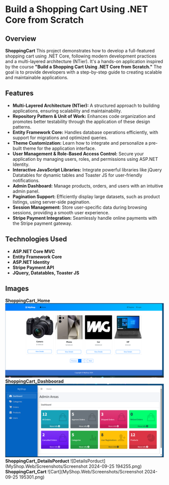 # Build a Shopping Cart Using .NET Core from Scratch
## Overview
**ShoppingCart** This project demonstrates how to develop a full-featured shopping cart using .NET Core, following modern development practices and a multi-layered architecture (NTier). It's a hands-on application inspired by the course **"Build a Shopping Cart Using .NET Core from Scratch."** The goal is to provide developers with a step-by-step guide to creating scalable and maintainable applications.

## Features

- **Multi-Layered Architecture (NTier):** A structured approach to building applications, ensuring scalability and maintainability.
- **Repository Pattern & Unit of Work:** Enhances code organization and promotes better testability through the application of these design patterns.
- **Entity Framework Core:** Handles database operations efficiently, with support for migrations and optimized queries.
- **Theme Customization:** Learn how to integrate and personalize a pre-built theme for the application interface.
- **User Management & Role-Based Access Control:** Secure your application by managing users, roles, and permissions using ASP.NET Identity.
- **Interactive JavaScript Libraries:** Integrate powerful libraries like jQuery Datatables for dynamic tables and Toaster JS for user-friendly notifications.
- **Admin Dashboard:** Manage products, orders, and users with an intuitive admin panel.
- **Pagination Support:** Efficiently display large datasets, such as product listings, using server-side pagination.
- **Session Management:** Store user-specific data during browsing sessions, providing a smooth user experience.
- **Stripe Payment Integration:** Seamlessly handle online payments with the Stripe payment gateway.

## Technologies Used

- **ASP.NET Core MVC** 
- **Entity Framework Core** 
- **ASP.NET Identity** 
- **Stripe Payment API**
- **JQuery, Datatables, Toaster JS**

  
## Images

**ShoppingCart_Home**
![home](MyShop.Web/Screenshots/home.png)
**ShoppingCart_Dashboorad**
![Dashboorad](MyShop.Web/Screenshots/Dashborab.png)
**ShoppingCart_DetailsPorduct**
![DetailsPorduct](MyShop.Web/Screenshots/Screenshot 2024-09-25 194255.png)
**ShoppingCart_Cart**
![Cart](MyShop.Web/Screenshots/Screenshot 2024-09-25 195301.png)
